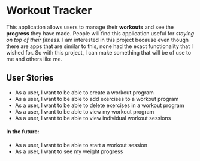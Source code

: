 # Workout Tracker
This application allows users to manage their **workouts** and see the **progress** they have made. 
People will find this application useful for *staying on top of their fitness.*
I am interested in this project because even though there are apps that are similar to this,
none had the exact functionality that I wished for.
So with this project, I can make something that will be of use to me and others like me.

## User Stories
- As a user, I want to be able to create a workout program
- As a user, I want to be able to add exercises to a workout program
- As a user, I want to be able to delete exercises in a workout program
- As a user, I want to be able to view my workout program
- As a user, I want to be able to view individual workout sessions


#### In the future:
- As a user, I want to be able to start a workout session
- As a user, I want to see my weight progress


